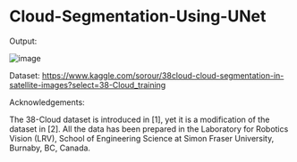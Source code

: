# Cloud-Segmentation-Using-UNet
Output:

![image](https://user-images.githubusercontent.com/74396218/133720902-2bee5f17-7df4-424a-8b45-e7922b8b49d6.png)

Dataset: https://www.kaggle.com/sorour/38cloud-cloud-segmentation-in-satellite-images?select=38-Cloud_training

Acknowledgements:

The 38-Cloud dataset is introduced in [1], yet it is a modification of the dataset in [2]. All the data has been prepared in the Laboratory for Robotics Vision (LRV), School of Engineering Science at Simon Fraser University, Burnaby, BC, Canada.
